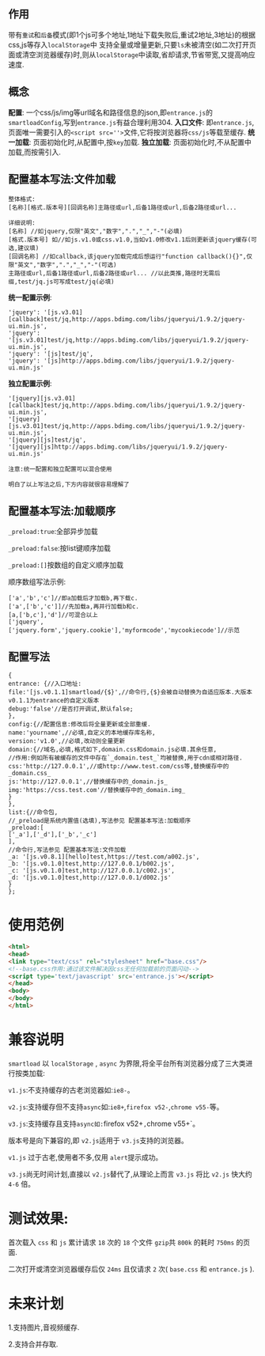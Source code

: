 ## 作用

带有`重试`和`后备`模式(即1个js可多个地址,1地址下载失败后,重试2地址,3地址)的根据css,js等存入`localStorage`中
支持全量或增量更新,只要`ls`未被清空(如二次打开页面或清空浏览器缓存)时,则从`localStorage`中读取,省却请求,节省带宽,又提高响应速度.

## 概念

**配置**: 一个css/js/img等url域名和路径信息的json,即`entrance.js`的`smartloadConfig`,写到`entrance.js`有益合理利用304.
**入口文件**: 即`entrance.js`,页面唯一需要引入的`<script src=''>`文件,它将按浏览器将`css/js`等载至缓存.
**统一加载**: 页面初始化时,从配置中,按`key`加载.
**独立加载**: 页面初始化时,不从配置中加载,而按需引入.

## 配置基本写法:文件加载

```
整体格式:
[名称][格式.版本号][回调名称]主路径或url,后备1路径或url,后备2路径或url...

详细说明:
[名称] //如jquery,仅限"英文","数字",".","_","-"(必填)
[格式.版本号] 如//如js.v1.0或css.v1.0,当如v1.0修改v1.1后则更新该jquery缓存(可选,建议填)
[回调名称] //如callback,该jquery加载完成后想运行"function callback(){}",仅限"英文","数字",".","_","-"(可选)
主路径或url,后备1路径或url,后备2路径或url... //以此类推,路径时无需后缀,test/jq.js可写成test/jq(必填)
```

**统一配置示例**:
```
'jquery': '[js.v3.01][callback]test/jq,http://apps.bdimg.com/libs/jqueryui/1.9.2/jquery-ui.min.js',
'jquery': '[js.v3.01]test/jq,http://apps.bdimg.com/libs/jqueryui/1.9.2/jquery-ui.min.js',
'jquery': '[js]test/jq',
'jquery': '[js]http://apps.bdimg.com/libs/jqueryui/1.9.2/jquery-ui.min.js'
```

**独立配置示例**:
```
'[jquery][js.v3.01][callback]test/jq,http://apps.bdimg.com/libs/jqueryui/1.9.2/jquery-ui.min.js',
'[jquery][js.v3.01]test/jq,http://apps.bdimg.com/libs/jqueryui/1.9.2/jquery-ui.min.js',
'[jquery][js]test/jq',
'[jquery][js]http://apps.bdimg.com/libs/jqueryui/1.9.2/jquery-ui.min.js'
```

`注意:统一配置和独立配置可以混合使用`

`明白了以上写法之后,下方内容就很容易理解了`


## 配置基本写法:加载顺序

`_preload:true`:全部异步加载

`_preload:false`:按list键顺序加载

`_preload:[]`按数组的自定义顺序加载

顺序数组写法示例:
```
['a','b','c']//即a加载后才加载b,再下载c.
['a',['b','c']]//先加载a,再并行加载b和c.
[a,['b,c'],'d']//可混合以上
['jquery',['jquery.form','jquery.cookie'],'myformcode','mycookiecode']//示范
```

## 配置写法

```
{
entrance: {//入口地址:
file:'[js.v0.1.1]smartload/{$}',//命令行,{$}会被自动替换为自适应版本.大版本v0.1.1为entrance的自定义版本
debug:'false'//是否打开调试,默认false;
},
config:{//配置信息:修改后将全量更新或全部重缓.
name:'yourname',//必填,自定义的本地缓存库名称,
version:'v1.0',//必填,改动则全量更新
domain:{//域名,必填,格式如下,domain.css和domain.js必填.其余任意,
//作用:例如所有被缓存的文件中存在`_domain.test_`均被替换,用于cdn或相对路径.
css:'http://127.0.0.1',//或http://www.test.com/css等,替换缓存中的_domain.css_
js:'http://127.0.0.1',//替换缓存中的_domain.js_
img:'https://css.test.com'//替换缓存中的_domain.img_
}
},
list:{//命令包,
//_preload是系统内置值(选填),写法参见 配置基本写法:加载顺序
_preload:[
['_a'],['_d'],['_b','_c']
],
//命令行,写法参见 配置基本写法:文件加载
_a: '[js.v0.8.1][hello]test,https://test.com/a002.js',
_b: '[js.v0.1.0]test,http://127.0.0.1/b002.js',
_c: '[js.v0.1.0]test,http://127.0.0.1/c002.js',
_d: '[js.v0.1.0]test,http://127.0.0.1/d002.js'
}
};
```

# 使用范例

```html
<html>
<head>
<link type="text/css" rel="stylesheet" href="base.css"/>
<!--base.css作用:通过该文件解决因css无任何加载前的页面闪动-->
<script type='text/javascript' src='entrance.js'></script>
</head>
<body>
</body>
</html>
```

# 兼容说明

`smartload` 以 `localStorage` , `async` 为界限,将全平台所有浏览器分成了三大类进行按类加载:

`v1.js`:不支持缓存的古老浏览器如:`ie8-`。

`v2.js`:支持缓存但不支持`async`如:`ie8+`,`firefox v52-`,`chrome v55-`等。

`v3.js`:支持缓存且支持`async如:`firefox v52+`,`chrome v55+`。

版本号是向下兼容的,即 `v2.js`适用于 `v3.js`支持的浏览器。

 `v1.js` 过于古老,使用者不多,仅用 `alert`提示成功。
 
 `v3.js`尚无时间计划,直接以 `v2.js`替代了,从理论上而言 `v3.js` 将比 `v2.js` 快大约 `4-6` 倍。

# 测试效果:

首次载入 `css` 和 `js` 累计请求 `18` 次的 `18` 个文件 `gzip`共 `800k` 的耗时 `750ms` 的页面.

二次打开或清空浏览器缓存后仅 `24ms` 且仅请求 `2` 次( `base.css` 和 `entrance.js` ).

# 未来计划

1.支持图片,音视频缓存.

2.支持合并存取.